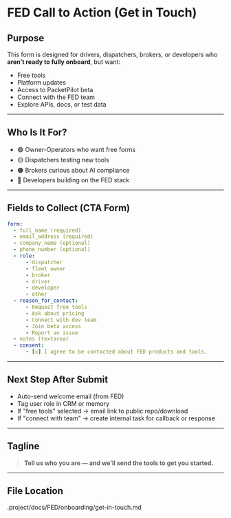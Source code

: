 # FED Call to Action (Get in Touch)

## Purpose

This form is designed for drivers, dispatchers, brokers, or developers who **aren’t ready to fully onboard**, but want:

- Free tools
- Platform updates
- Access to PacketPilot beta
- Connect with the FED team
- Explore APIs, docs, or test data

---

## Who Is It For?

- 🟢 Owner-Operators who want free forms
- 🟡 Dispatchers testing new tools
- 🟠 Brokers curious about AI compliance
- 🔵 Developers building on the FED stack

---

## Fields to Collect (CTA Form)

```yaml
form:
  - full_name (required)
  - email_address (required)
  - company_name (optional)
  - phone_number (optional)
  - role:
      - dispatcher
      - fleet owner
      - broker
      - driver
      - developer
      - other
  - reason_for_contact:
      - Request free tools
      - Ask about pricing
      - Connect with dev team
      - Join beta access
      - Report an issue
  - notes (textarea)
  - consent:
      - [x] I agree to be contacted about FED products and tools.
````

---

## Next Step After Submit

* Auto-send welcome email (from FED)
* Tag user role in CRM or memory
* If "free tools" selected → email link to public repo/download
* If "connect with team" → create internal task for callback or response

---

## Tagline

> **Tell us who you are — and we’ll send the tools to get you started.**

---

## File Location
.project/docs/FED/onboarding/get-in-touch.md
